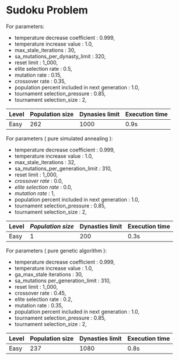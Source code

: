 # Sudoku Problem

For parameters:
 - temperature decrease coefficient : 0.999,
 - temperature increase value : 1.0,
 - max_stale_iterations : 30,
 - sa_mutations_per_dynasty_limit : 320,
 - reset limit : 1_000,
 - elite selection rate : 0.5,
 - mutation rate : 0.15,
 - crossover rate : 0.35,
 - population percent included in next generation : 1.0,
 - tournament selection_pressure : 0.85,
 - tournament selection_size : 2,


| Level  | Population size   | Dynasies limit    | Execution time |
| ------ | ----------------- | ----------------- | -------------- |
| Easy   | 262               | 1000              | 0.9s           |


For parameters ( pure simulated annealing ):
 - temperature decrease coefficient : 0.999,
 - temperature increase value : 1.0,
 - max_stale_iterations : 32,
 - sa_mutations_per_generation_limit : 310,
 - reset limit : 1_000,
 - <em>crossover rate</em> : 0.0,
 - <em>elite selection rate</em> : 0.0,
 - <em>mutation rate</em> : 1,
 - population percent included in next generation : 1.0,
 - tournament selection_pressure : 0.85,
 - tournament selection_size : 2,


| Level  | <em>Population size</em> | Dynasties limit | Execution time      |
| ------ | ------------------------ | --------------- | ------------------- |
| Easy   | 1                        | 200             | 0.3s                |


For parameters ( pure genetic algorithm ):
 - temperature decrease coefficient : 0.999,
 - temperature increase value : 1.0,
 - ga_max_stale iterations : 30,
 - sa_mutations per_generation_limit : 310,
 - reset limit : 1_000,
 - crossover rate : 0.45,
 - elite selection rate : 0.2,
 - mutation rate : 0.35,
 - population percent included in next generation : 1.0,
 - tournament selection_pressure : 0.85,
 - tournament selection_size : 2,


| Level  | Population size | Dynasties limit   | Execution time    |
| ------ | --------------- | ----------------- | ----------------- |
| Easy   | 237             | 1080              | 0.8s              |


